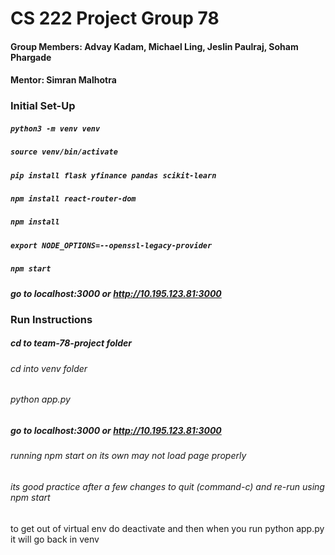 # CS 222 Project Group 78
#### Group Members: Advay Kadam, Michael Ling, Jeslin Paulraj, Soham Phargade
#### Mentor: Simran Malhotra

### Initial Set-Up
##### `python3 -m venv venv`
##### `source venv/bin/activate`
##### `pip install flask yfinance pandas scikit-learn`
##### `npm install react-router-dom`
##### `npm install`
##### `export NODE_OPTIONS=--openssl-legacy-provider`
##### `npm start`

##### go to localhost:3000 or http://10.195.123.81:3000

### Run Instructions
##### cd to team-78-project folder
<!-- ##### `export NODE_OPTIONS=--openssl-legacy-provider`  -->
<!-- ##### `npm start` -->
<!-- pip install pysqlite3 -->
###### cd into venv folder
###### python app.py

<!-- venvYOURNAME@wirelessprv-10-195-123-81 team-78-project %  ___ is an example of what terminal prompt should look like-->

##### go to localhost:3000 or http://10.195.123.81:3000

###### running npm start on its own may not load page properly
###### its good practice after a few changes to quit (command-c) and re-run using npm start 
to get out of virtual env do deactivate and then when you run python app.py it will go back in venv


<!-- Command + Shift + V in VSCode for Preview -->
